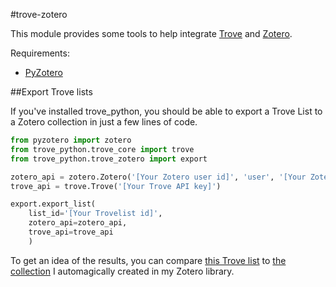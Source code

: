 #trove-zotero

This module provides some tools to help integrate [Trove](http://trove.nla.gov.au) and [Zotero](http://zotero.org).

Requirements:

* [PyZotero](https://github.com/urschrei/pyzotero)

##Export Trove lists

If you've installed trove_python, you should be able to export a Trove List to a Zotero collection in just a few lines of code.

```python
from pyzotero import zotero
from trove_python.trove_core import trove
from trove_python.trove_zotero import export

zotero_api = zotero.Zotero('[Your Zotero user id]', 'user', '[Your Zotero API key]')
trove_api = trove.Trove('[Your Trove API key]')

export.export_list(
	list_id='[Your Trovelist id]', 
	zotero_api=zotero_api, 
	trove_api=trove_api
	)
```

To get an idea of the results, you can compare [this Trove list](http://trove.nla.gov.au/list?id=50196) to [the collection](https://www.zotero.org/wragge/items/collectionKey/64KM5QZX) I automagically created in my Zotero library.